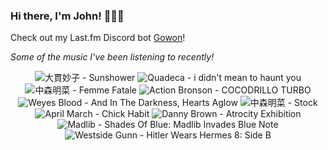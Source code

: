 ### Hi there, I'm John! 🏄🏻‍♂️

Check out my Last.fm Discord bot [Gowon](http://gowon.ca)!

_Some of the music I've been listening to recently!_


<!-- lastfm -->
<p align="center"><img src="https://lastfm.freetls.fastly.net/i/u/64s/4c0de41565774f3bcf6730935d6d28aa.png" title="大貫妙子 - Sunshower"> <img src="https://lastfm.freetls.fastly.net/i/u/64s/1569198c4cf0a3b2ff8728975e8359fa.png" title="Quadeca - i didn't mean to haunt you"> <img src="https://lastfm.freetls.fastly.net/i/u/64s/d2a01741a0855ee249fa9d21097ac5f1.jpg" title="中森明菜 - Femme Fatale"> <img src="https://lastfm.freetls.fastly.net/i/u/64s/05f57de0a96e6a765cc884bc45a86198.jpg" title="Action Bronson - COCODRILLO TURBO"> <img src="https://lastfm.freetls.fastly.net/i/u/64s/8214c56f1e5bc67fcd1f29073dedf822.jpg" title="Weyes Blood - And In The Darkness, Hearts Aglow"> <img src="https://lastfm.freetls.fastly.net/i/u/64s/b8750de229117f8903e3921ecdd6ab4c.jpg" title="中森明菜 - Stock"> <img src="https://lastfm.freetls.fastly.net/i/u/64s/649fe5d410f944dab783ebcf7f241cdb.png" title="April March - Chick Habit"> <img src="https://lastfm.freetls.fastly.net/i/u/64s/514bed1643432ccf69854d30e35d24ba.jpg" title="Danny Brown - Atrocity Exhibition"> <img src="https://lastfm.freetls.fastly.net/i/u/64s/e8c340c465d23035e7d34db82651acbe.jpg" title="Madlib - Shades Of Blue: Madlib Invades Blue Note"> <img src="https://lastfm.freetls.fastly.net/i/u/64s/4e0b9482ce0c447537dfcab5c9c00f90.jpg" title="Westside Gunn - Hitler Wears Hermes 8: Side B"> </p>
